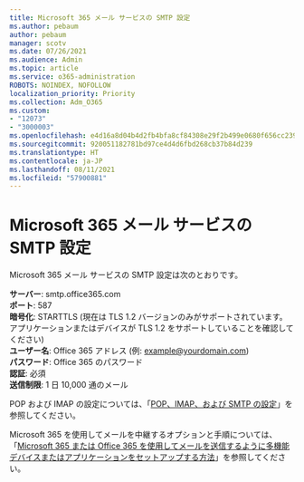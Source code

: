 ```yaml
---
title: Microsoft 365 メール サービスの SMTP 設定
ms.author: pebaum
author: pebaum
manager: scotv
ms.date: 07/26/2021
ms.audience: Admin
ms.topic: article
ms.service: o365-administration
ROBOTS: NOINDEX, NOFOLLOW
localization_priority: Priority
ms.collection: Adm_O365
ms.custom:
- "12073"
- "3000003"
ms.openlocfilehash: e4d16a8d04b4d2fb4bfa8cf84308e29f2b499e0680f656cc239411d06e5b077c
ms.sourcegitcommit: 920051182781bd97ce4d4d6fbd268cb37b84d239
ms.translationtype: HT
ms.contentlocale: ja-JP
ms.lasthandoff: 08/11/2021
ms.locfileid: "57900881"
---
```

# <a name="smtp-settings-for-the-microsoft-365-mail-service"></a>Microsoft 365 メール サービスの SMTP 設定

Microsoft 365 メール サービスの SMTP 設定は次のとおりです。

**サーバー**: smtp.office365.com </br>
**ポート**: 587 </br>
**暗号化**: STARTTLS (現在は TLS 1.2 バージョンのみがサポートされています。 アプリケーションまたはデバイスが TLS 1.2 をサポートしていることを確認してください) </br>
**ユーザー名**: Office 365 アドレス (例: example@yourdomain.com) </br>
**パスワード**: Office 365 のパスワード </br>
**認証**: 必須 </br>
**送信制限**: 1 日 10,000 通のメール </br>

POP および IMAP の設定については、「[POP、IMAP、および SMTP の設定](https://support.microsoft.com/office/pop-imap-and-smtp-settings-8361e398-8af4-4e97-b147-6c6c4ac95353)」を参照してください。
 
Microsoft 365 を使用してメールを中継するオプションと手順については、「[Microsoft 365 または Office 365 を使用してメールを送信するように多機能デバイスまたはアプリケーションをセットアップする方法](https://docs.microsoft.com/exchange/mail-flow-best-practices/how-to-set-up-a-multifunction-device-or-application-to-send-email-using-microsoft-365-or-office-365)」を参照してください。